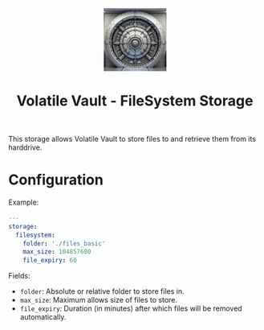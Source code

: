 <div align="center">
  <img width="125px" src="../../../../../client/public/logo192.png" />
  <h1>Volatile Vault - FileSystem Storage</h1>
  <br/>
</div>

This storage allows Volatile Vault to store files to and retrieve them from its harddrive.

# Configuration

Example:

```yaml
---
storage:
  filesystem:
    folder: './files_basic'
    max_size: 104857600
    file_expiry: 60
```

Fields:

- `folder`: Absolute or relative folder to store files in.
- `max_size`: Maximum allows size of files to store.
- `file_expiry`: Duration (in minutes) after which files will be removed automatically.
